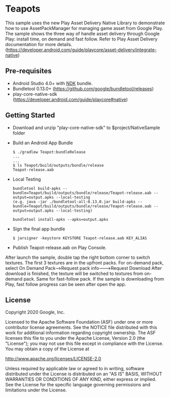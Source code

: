 Teapots
======
This sample uses the new Play Asset Delivery Native Library to demonstrate how to use
AssetPackManager for managing game asset from Google Play.
The sample shows the three way of handle asset delivery through Google Play:
    install time, on demand and fast follow.
Refer to Play Asset Delivery documentation for more details.(https://developer.android.com/guide/playcore/asset-delivery/integrate-native)

Pre-requisites
--------------
- Android Studio 4.0+ with [NDK](https://developer.android.com/ndk/) bundle.
- Bundletool 0.13.0+ (https://github.com/google/bundletool/releases)
- play-core-native-sdk (https://developer.android.com/guide/playcore#native)


Getting Started
---------------
* Download and unzip "play-core-native-sdk" to $project/NativeSample folder
* Build an Android App Bundle
  
  ```
  $ ./gradlew Teapot:bundleRelease
  ...
  ...
  $ ls Teapot/build/outputs/bundle/release
  Teapot-release.aab
  ```

* Local Testing

    ```
    bundletool build-apks --bundle=Teapot/build/outputs/bundle/release/Teapot-release.aab --output=output.apks --local-testing
    (e.g. java -jar ./bundletool-all-0.13.0.jar build-apks --bundle=Teapot/build/outputs/bundle/release/Teapot-release.aab --output=output.apks --local-testing)

    bundletool install-apks --apks=output.apks
    ```

* Sign the final app bundle
  
  ```
  $ jarsigner -keystore KEYSTORE Teapot-release.aab KEY_ALIAS
  ```

* Publish Teapot-release.aab on Play Console.

After launch the sample, double tap the right bottom corner to switch textures.
The first 3 textures are in the upfront packs.
For on-demand pack, select On Demand Pack-->Request pack info--->Request Download
    After download is finished, the texture will be switched to textures from on-demand pack.
Same for fast-follow pack.
    If the sample is downloading from Play, fast follow progress can be seen after open the app.


License
-------
Copyright 2020 Google, Inc.

Licensed to the Apache Software Foundation (ASF) under one or more contributor
license agreements.  See the NOTICE file distributed with this work for
additional information regarding copyright ownership.  The ASF licenses this
file to you under the Apache License, Version 2.0 (the "License"); you may not
use this file except in compliance with the License.  You may obtain a copy of
the License at

  http://www.apache.org/licenses/LICENSE-2.0

Unless required by applicable law or agreed to in writing, software
distributed under the License is distributed on an "AS IS" BASIS, WITHOUT
WARRANTIES OR CONDITIONS OF ANY KIND, either express or implied.  See the
License for the specific language governing permissions and limitations under
the License.
